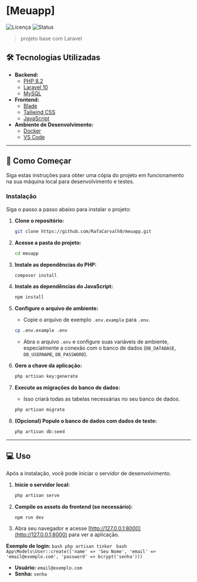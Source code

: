 # [Meuapp]

![Licença](https://img.shields.io/badge/licença-MIT-blue.svg)
![Status](https://img.shields.io/badge/status-em%20desenvolvimento-yellow.svg)

> projeto base com Laravel


## 🛠️ Tecnologias Utilizadas

* **Backend:**
    * [PHP 8.2](https://www.php.net/)
    * [Laravel 10](https://laravel.com/)
    * [MySQL](https://www.mysql.com/)
* **Frontend:**
    * [Blade](https://laravel.com/docs/10.x/blade)
    * [Tailwind CSS](https://tailwindcss.com/)
    * [JavaScript](https://developer.mozilla.org/pt-BR/docs/Web/JavaScript)
* **Ambiente de Desenvolvimento:**
    * [Docker](https://www.docker.com/)
    * [VS Code](https://code.visualstudio.com/)

---

## 🚀 Como Começar

Siga estas instruções para obter uma cópia do projeto em funcionamento na sua máquina local para desenvolvimento e testes.

### Instalação

Siga o passo a passo abaixo para instalar o projeto:

1.  **Clone o repositório:**
    ```bash
    git clone https://github.com/RafaCarvalh0/meuapp.git
    ```

2.  **Acesse a pasta do projeto:**
    ```bash
    cd meuapp
    ```

3.  **Instale as dependências do PHP:**
    ```bash
    composer install
    ```

4.  **Instale as dependências do JavaScript:**
    ```bash
    npm install
    ```

5.  **Configure o arquivo de ambiente:**
    * Copie o arquivo de exemplo `.env.example` para `.env`.
    ```bash
    cp .env.example .env
    ```
    * Abra o arquivo `.env` e configure suas variáveis de ambiente, especialmente a conexão com o banco de dados (`DB_DATABASE`, `DB_USERNAME`, `DB_PASSWORD`).

6.  **Gere a chave da aplicação:**
    ```bash
    php artisan key:generate
    ```

7.  **Execute as migrações do banco de dados:**
    * Isso criará todas as tabelas necessárias no seu banco de dados.
    ```bash
    php artisan migrate
    ```

8.  **(Opcional) Popule o banco de dados com dados de teste:**
    ```bash
    php artisan db:seed
    ```

---

## 💻 Uso

Após a instalação, você pode iniciar o servidor de desenvolvimento.

1.  **Inicie o servidor local:**
    ```bash
    php artisan serve
    ```

2.  **Compile os assets do frontend (se necessário):**
    ```bash
    npm run dev
    ```

3.  Abra seu navegador e acesse [http://127.0.0.1:8000](http://127.0.0.1:8000) para ver a aplicação.

**Exemplo de login:**
    ```bash
    php artisan tinker
    ```
    ```bash
    App\Models\User::create(['name' => 'Seu Nome', 'email' => 'email@exemplo.com', 'password' => bcrypt('senha')])
    ```
* **Usuário:** `email@exemplo.com`
* **Senha:** `senha`

